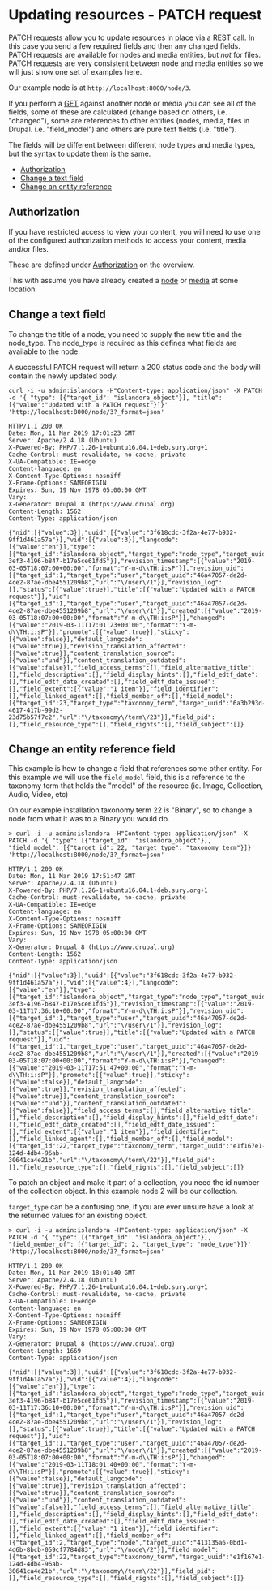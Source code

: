 # Updating resources - PATCH request

PATCH requests allow you to update resources in place via a REST call. In this case you send a few required fields and then any changed fields. PATCH requests are available for nodes and media entities, but _not_ for files. PATCH requests are very consistent between node and media entities so we will just show one set of examples here.

Our example node is at `http://localhost:8000/node/3`.

If you perform a [GET](./rest-get.md) against another node or media you can see all of the fields, some of these are calculated (change based on others, i.e. "changed"), some are references to other entities (nodes, media, files in Drupal. i.e. "field_model") and others are pure text fields (i.e. "title").

The fields will be different between different node types and media types, but the syntax to update them is the same.

* [Authorization](#authorization)
* [Change a text field](#change-a-text-field)
* [Change an entity reference](#change-an-entity-reference-field)

## Authorization

If you have restricted access to view your content, you will need to use one of the configured authorization methods to access your content, media and/or files.

These are defined under [Authorization](./using-rest-endpoints.md#authorization) on the overview.

This with assume you have already created a [node](./rest-create.md#content-nodes) or [media](./rest-create.md#files-and-media) at some location.

## Change a text field

To change the title of a node, you need to supply the new title and the node_type. The node_type is required as this defines what fields are available to the node.

A successful PATCH request will return a 200 status code and the body will contain the newly updated body.

```
curl -i -u admin:islandora -H"Content-type: application/json" -X PATCH -d '{ "type": [{"target_id": "islandora_object"}], "title": [{"value":"Updated with a PATCH request"}]}' 'http://localhost:8000/node/3?_format=json'

HTTP/1.1 200 OK
Date: Mon, 11 Mar 2019 17:01:23 GMT
Server: Apache/2.4.18 (Ubuntu)
X-Powered-By: PHP/7.1.26-1+ubuntu16.04.1+deb.sury.org+1
Cache-Control: must-revalidate, no-cache, private
X-UA-Compatible: IE=edge
Content-language: en
X-Content-Type-Options: nosniff
X-Frame-Options: SAMEORIGIN
Expires: Sun, 19 Nov 1978 05:00:00 GMT
Vary: 
X-Generator: Drupal 8 (https://www.drupal.org)
Content-Length: 1562
Content-Type: application/json

{"nid":[{"value":3}],"uuid":[{"value":"3f618cdc-3f2a-4e77-b932-9ff1d461a57a"}],"vid":[{"value":3}],"langcode":[{"value":"en"}],"type":[{"target_id":"islandora_object","target_type":"node_type","target_uuid":"62189bec-3ef3-4196-b847-b17e5ce61fd5"}],"revision_timestamp":[{"value":"2019-03-05T18:07:00+00:00","format":"Y-m-d\\TH:i:sP"}],"revision_uid":[{"target_id":1,"target_type":"user","target_uuid":"46a47057-de2d-4ce2-87ae-dbe4551209b8","url":"\/user\/1"}],"revision_log":[],"status":[{"value":true}],"title":[{"value":"Updated with a PATCH request"}],"uid":[{"target_id":1,"target_type":"user","target_uuid":"46a47057-de2d-4ce2-87ae-dbe4551209b8","url":"\/user\/1"}],"created":[{"value":"2019-03-05T18:07:00+00:00","format":"Y-m-d\\TH:i:sP"}],"changed":[{"value":"2019-03-11T17:01:23+00:00","format":"Y-m-d\\TH:i:sP"}],"promote":[{"value":true}],"sticky":[{"value":false}],"default_langcode":[{"value":true}],"revision_translation_affected":[{"value":true}],"content_translation_source":[{"value":"und"}],"content_translation_outdated":[{"value":false}],"field_access_terms":[],"field_alternative_title":[],"field_description":[],"field_display_hints":[],"field_edtf_date":[],"field_edtf_date_created":[],"field_edtf_date_issued":[],"field_extent":[{"value":"1 item"}],"field_identifier":[],"field_linked_agent":[],"field_member_of":[],"field_model":[{"target_id":23,"target_type":"taxonomy_term","target_uuid":"6a3b293d-4617-417b-99d2-23d75b57f7c2","url":"\/taxonomy\/term\/23"}],"field_pid":[],"field_resource_type":[],"field_rights":[],"field_subject":[]}
```

## Change an entity reference field

This example is how to change a field that references some other entity. For this example we will use the `field_model` field, this is a reference to the taxonomy term that holds the "model" of the resource (ie. Image, Collection, Audio, Video, etc)

On our example installation taxonomy term 22 is "Binary", so to change a node from what it was to a Binary you would do.

```
> curl -i -u admin:islandora -H"Content-type: application/json" -X PATCH -d '{ "type": [{"target_id": "islandora_object"}], "field_model": [{"target_id": 22, "target_type": "taxonomy_term"}]}' 'http://localhost:8000/node/3?_format=json'

HTTP/1.1 200 OK
Date: Mon, 11 Mar 2019 17:51:47 GMT
Server: Apache/2.4.18 (Ubuntu)
X-Powered-By: PHP/7.1.26-1+ubuntu16.04.1+deb.sury.org+1
Cache-Control: must-revalidate, no-cache, private
X-UA-Compatible: IE=edge
Content-language: en
X-Content-Type-Options: nosniff
X-Frame-Options: SAMEORIGIN
Expires: Sun, 19 Nov 1978 05:00:00 GMT
Vary: 
X-Generator: Drupal 8 (https://www.drupal.org)
Content-Length: 1562
Content-Type: application/json

{"nid":[{"value":3}],"uuid":[{"value":"3f618cdc-3f2a-4e77-b932-9ff1d461a57a"}],"vid":[{"value":4}],"langcode":[{"value":"en"}],"type":[{"target_id":"islandora_object","target_type":"node_type","target_uuid":"62189bec-3ef3-4196-b847-b17e5ce61fd5"}],"revision_timestamp":[{"value":"2019-03-11T17:36:10+00:00","format":"Y-m-d\\TH:i:sP"}],"revision_uid":[{"target_id":1,"target_type":"user","target_uuid":"46a47057-de2d-4ce2-87ae-dbe4551209b8","url":"\/user\/1"}],"revision_log":[],"status":[{"value":true}],"title":[{"value":"Updated with a PATCH request"}],"uid":[{"target_id":1,"target_type":"user","target_uuid":"46a47057-de2d-4ce2-87ae-dbe4551209b8","url":"\/user\/1"}],"created":[{"value":"2019-03-05T18:07:00+00:00","format":"Y-m-d\\TH:i:sP"}],"changed":[{"value":"2019-03-11T17:51:47+00:00","format":"Y-m-d\\TH:i:sP"}],"promote":[{"value":true}],"sticky":[{"value":false}],"default_langcode":[{"value":true}],"revision_translation_affected":[{"value":true}],"content_translation_source":[{"value":"und"}],"content_translation_outdated":[{"value":false}],"field_access_terms":[],"field_alternative_title":[],"field_description":[],"field_display_hints":[],"field_edtf_date":[],"field_edtf_date_created":[],"field_edtf_date_issued":[],"field_extent":[{"value":"1 item"}],"field_identifier":[],"field_linked_agent":[],"field_member_of":[],"field_model":[{"target_id":22,"target_type":"taxonomy_term","target_uuid":"e1f167e1-124d-4db4-96ab-30641ca4e21b","url":"\/taxonomy\/term\/22"}],"field_pid":[],"field_resource_type":[],"field_rights":[],"field_subject":[]}
```

To patch an object and make it part of a collection, you need the id number of the collection object. In this example node 2 will be our collection.

`target_type` can be a confusing one, if you are ever unsure have a look at the returned values for an existing object.

```
> curl -i -u admin:islandora -H"Content-type: application/json" -X PATCH -d '{ "type": [{"target_id": "islandora_object"}], "field_member_of": [{"target_id": 2, "target_type": "node_type"}]}' 'http://localhost:8000/node/3?_format=json'

HTTP/1.1 200 OK
Date: Mon, 11 Mar 2019 18:01:40 GMT
Server: Apache/2.4.18 (Ubuntu)
X-Powered-By: PHP/7.1.26-1+ubuntu16.04.1+deb.sury.org+1
Cache-Control: must-revalidate, no-cache, private
X-UA-Compatible: IE=edge
Content-language: en
X-Content-Type-Options: nosniff
X-Frame-Options: SAMEORIGIN
Expires: Sun, 19 Nov 1978 05:00:00 GMT
Vary: 
X-Generator: Drupal 8 (https://www.drupal.org)
Content-Length: 1669
Content-Type: application/json

{"nid":[{"value":3}],"uuid":[{"value":"3f618cdc-3f2a-4e77-b932-9ff1d461a57a"}],"vid":[{"value":4}],"langcode":[{"value":"en"}],"type":[{"target_id":"islandora_object","target_type":"node_type","target_uuid":"62189bec-3ef3-4196-b847-b17e5ce61fd5"}],"revision_timestamp":[{"value":"2019-03-11T17:36:10+00:00","format":"Y-m-d\\TH:i:sP"}],"revision_uid":[{"target_id":1,"target_type":"user","target_uuid":"46a47057-de2d-4ce2-87ae-dbe4551209b8","url":"\/user\/1"}],"revision_log":[],"status":[{"value":true}],"title":[{"value":"Updated with a PATCH request"}],"uid":[{"target_id":1,"target_type":"user","target_uuid":"46a47057-de2d-4ce2-87ae-dbe4551209b8","url":"\/user\/1"}],"created":[{"value":"2019-03-05T18:07:00+00:00","format":"Y-m-d\\TH:i:sP"}],"changed":[{"value":"2019-03-11T18:01:40+00:00","format":"Y-m-d\\TH:i:sP"}],"promote":[{"value":true}],"sticky":[{"value":false}],"default_langcode":[{"value":true}],"revision_translation_affected":[{"value":true}],"content_translation_source":[{"value":"und"}],"content_translation_outdated":[{"value":false}],"field_access_terms":[],"field_alternative_title":[],"field_description":[],"field_display_hints":[],"field_edtf_date":[],"field_edtf_date_created":[],"field_edtf_date_issued":[],"field_extent":[{"value":"1 item"}],"field_identifier":[],"field_linked_agent":[],"field_member_of":[{"target_id":2,"target_type":"node","target_uuid":"413135a6-0bd1-4d6b-8bcb-059cf7784d83","url":"\/node\/2"}],"field_model":[{"target_id":22,"target_type":"taxonomy_term","target_uuid":"e1f167e1-124d-4db4-96ab-30641ca4e21b","url":"\/taxonomy\/term\/22"}],"field_pid":[],"field_resource_type":[],"field_rights":[],"field_subject":[]}
```